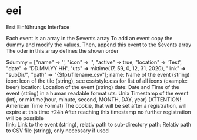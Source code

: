 # eei
Erst Einführungs Interface

Each event is an array in the $events array
To add an event copy the dummy and modify the values. Then, append this event to the $events array
The oder in this array defines the shown order

$dummy =  ["name" => '', "icon" => '', "active" => true, "location" => 'Test', "date" => 'DD.MM.YY HH', 
"uts" => mktime(17, 59, 0, 12, 31, 2020), "link" => "subDir/", "path" => "{$fp}/filename.csv"];
name: Name of the event (string)
icon: Icon of the tile (string), see css/style.css for list of all icons (example: beer)
location: Location of the event (string)
date: Date and Time of the event (string) in a human readable format
uts: Unix Timestamp of the event (int), or mktime(hour, minute, second, MONTH, DAY, year)  (ATTENTION! American Time Format)
     The cookie, that will be set after a registration, will expire at this time +24h
     After reaching this timestamp no further registration will be possible  
link: Link to the event (string), relativ path to sub-directory
path: Relativ path to CSV file (string), only necessary if used 

